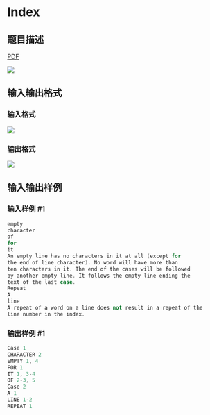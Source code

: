 # Index

## 题目描述

[problemUrl]: https://uva.onlinejudge.org/index.php?option=com_onlinejudge&Itemid=8&category=8&page=show_problem&problem=639

[PDF](https://uva.onlinejudge.org/external/6/p698.pdf)

![](https://cdn.luogu.com.cn/upload/vjudge_pic/UVA698/10f88cbc9d6f2cd83ea7fd05af66c1d4c09e4d0a.png)

## 输入输出格式

### 输入格式

![](https://cdn.luogu.com.cn/upload/vjudge_pic/UVA698/28845c45bf99f887324ff595f69e9467c0418dcb.png)

### 输出格式

![](https://cdn.luogu.com.cn/upload/vjudge_pic/UVA698/388f05f34fc2c44d476a146653669b2be3461afd.png)

## 输入输出样例

### 输入样例 #1

```cpp
empty
character
of
for
it
An empty line has no characters in it at all (except for
the end of line character). No word will have more than
ten characters in it. The end of the cases will be followed
by another empty line. It follows the empty line ending the
text of the last case.
Repeat
A
line
A repeat of a word on a line does not result in a repeat of the
line number in the index.
```


### 输出样例 #1

```cpp
Case 1
CHARACTER 2
EMPTY 1, 4
FOR 1
IT 1, 3-4
OF 2-3, 5
Case 2
A 1
LINE 1-2
REPEAT 1
```


